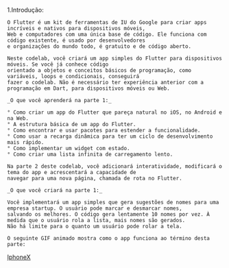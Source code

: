 1.Introdução:
   
    O Flutter é um kit de ferramentas de IU do Google para criar apps incríveis e nativos para dispositivos móveis, 
    Web e computadores com uma única base de código. Ele funciona com código existente, é usado por desenvolvedores 
    e organizações do mundo todo, é gratuito e de código aberto.

    Neste codelab, você criará um app simples do Flutter para dispositivos móveis. Se você já conhece código 
    orientado a objetos e conceitos básicos de programação, como variáveis, loops e condicionais, conseguirá 
    fazer o codelab. Não é necessário ter experiência anterior com a programação em Dart, para dispositivos móveis ou Web.
    
    _O que você aprenderá na parte 1:_
   
    ° Como criar um app do Flutter que pareça natural no iOS, no Android e na Web.
    ° A estrutura básica de um app do Flutter.
    ° Como encontrar e usar pacotes para estender a funcionalidade.
    ° Como usar a recarga dinâmica para ter um ciclo de desenvolvimento mais rápido.
    ° Como implementar um widget com estado.
    ° Como criar uma lista infinita de carregamento lento.
   
    Na parte 2 deste codelab, você adicionará interatividade, modificará o tema do app e acrescentará a capacidade de 
    navegar para uma nova página, chamada de rota no Flutter.
   
    _O que você criará na parte 1:_
   
    Você implementará um app simples que gera sugestões de nomes para uma empresa startup. O usuário pode marcar e desmarcar nomes, 
    salvando os melhores. O código gera lentamente 10 nomes por vez. À medida que o usuário rola a lista, mais nomes são gerados. 
    Não há limite para o quanto um usuário pode rolar a tela.
   
    O seguinte GIF animado mostra como o app funciona ao término desta parte:

[IphoneX](https://github.com/CarlosViniMSouza/codelab-google-num1/blob/master/Resume_Lessons/Img1.gif)